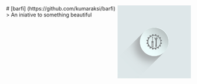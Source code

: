 <img src="icon.png" align="right" width="200px" height="200px" />
# [barfi] (https://github.com/kumaraksi/barfi)
> An iniative to something beautiful

